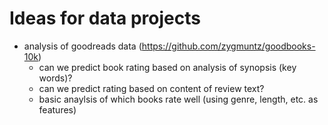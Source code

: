 # Ideas for data projects

* analysis of goodreads data (https://github.com/zygmuntz/goodbooks-10k)
  * can we predict book rating based on analysis of synopsis (key words)?
  * can we predict rating based on content of review text?
  * basic anaylsis of which books rate well (using genre, length, etc. as features)
